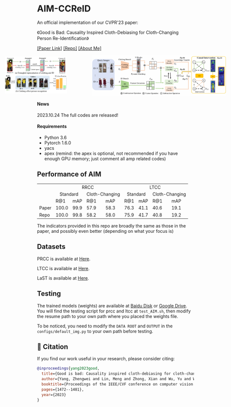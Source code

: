 # AIM-CCReID
An official implementation of our CVPR'23 paper:

《Good is Bad: Causality Inspired Cloth-Debiasing for Cloth-Changing Person Re-Identification》

[\[Paper Link\]](https://openaccess.thecvf.com/content/CVPR2023/papers/Yang_Good_Is_Bad_Causality_Inspired_Cloth-Debiasing_for_Cloth-Changing_Person_Re-Identification_CVPR_2023_paper.pdf)
[\[Repo\]](https://github.com/BoomShakaY/AIM-CCReID)
[\[About Me\]](https://gavinyoung1.github.io/)


<div style="display: flex; justify-content: center; align-items: center;">
  <img src="Figures/CVPR23.jpg" alt="motivation" width="200" style="margin-right: 40px;" />
  <img src="Figures/Framework.png" alt="framework" width="430" style="margin-left: 40px;" />
</div>

#### News 
2023.10.24 The full codes are released! 

#### Requirements
- Python 3.6
- Pytorch 1.6.0
- yacs
- apex
(remind: the apex is optional, not recommended if you have enough GPU memory; just comment all amp related codes)

## Performance of AIM 
<table>
	<tr>
	    <td > </td>
	    <td colspan="4" align="center">RRCC</td>
	    <td colspan="4" align="center">LTCC</td>
	</tr >
	<tr >
      <td>   </td>
	    <td colspan="2" align="center"> Standard</td>
      <td colspan="2" align="center"> Cloth-Changing</td>
	    <td colspan="2" align="center"> Standard</td>
      <td colspan="2" align="center"> Cloth-Changing</td>
	</tr>
	<tr>
	    <td> </td>
      <td>R@1</td>
      <td>mAP</td>
      <td>R@1</td>
      <td>mAP</td>
      <td>R@1</td>
      <td>mAP</td>
      <td>R@1</td>
      <td>mAP</td>
	</tr>
	<tr>
	    <td>Paper</td>
      <td>100.0</td>
      <td>99.9</td>
      <td>57.9</td>
      <td>58.3</td>
      <td>76.3</td>
      <td>41.1</td>
      <td>40.6</td>
      <td>19.1</td>
	</tr>
	<tr>
	    <td>Repo</td>
      <td>100.0</td>
      <td>99.8</td>
      <td>58.2</td>
      <td>58.0</td>
      <td>75.9</td>
      <td>41.7</td>
      <td>40.8</td>
      <td>19.2</td>
	</tr>
</table>
The indicators provided in this repo are broadly the same as those in the paper, and possibly even better (depending on what your focus is)

## Datasets
PRCC is available at [Here](https://drive.google.com/file/d/1yTYawRm4ap3M-j0PjLQJ--xmZHseFDLz/view).

LTCC is available at [Here](https://naiq.github.io/LTCC_Perosn_ReID.html).

LaST is available at [Here](https://github.com/shuxjweb/last).

## Testing
The trained models (weights) are available at [Baidu Disk](https://pan.baidu.com/s/1Du1XgoCim6I_bZtNRm3yPw?pwd=v4ly) or [Google Drive](https://drive.google.com/drive/folders/1xohg_OAHjNyy7LLq3Fq_KowcEP9IlY8k?usp=sharing).
You will find the testing script for prcc and ltcc at `test_AIM.sh`, then modify the resume path to your own path where you placed the weights file.  

To be noticed, you need to modify the `DATA ROOT` and `OUTPUT` in the `configs/default_img.py` to your own path before testing.

## 📖 Citation

If you find our work useful in your research, please consider citing:

```bibtex
@inproceedings{yang2023good,
  title={Good is bad: Causality inspired cloth-debiasing for cloth-changing person re-identification},
  author={Yang, Zhengwei and Lin, Meng and Zhong, Xian and Wu, Yu and Wang, Zheng},
  booktitle={Proceedings of the IEEE/CVF conference on computer vision and pattern recognition},
  pages={1472--1481},
  year={2023}
}
